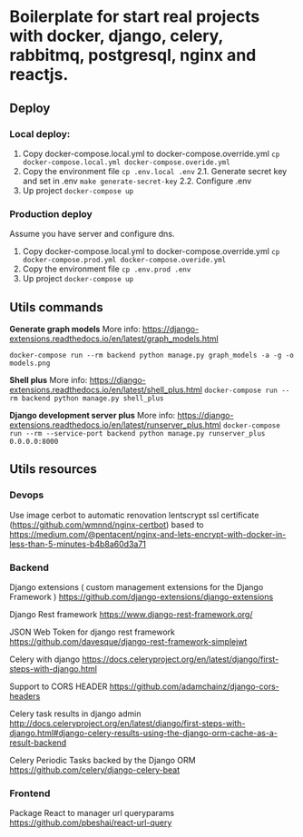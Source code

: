 # Boilerplate for start real projects with docker, django, celery, rabbitmq, postgresql, nginx and reactjs.

## Deploy

### Local deploy:

1. Copy docker-compose.local.yml to docker-compose.override.yml
   `cp docker-compose.local.yml docker-compose.overide.yml`
2. Copy the environment file
   `cp .env.local .env`
2.1. Generate secret key and set in .env
    `make generate-secret-key`
2.2. Configure .env
3. Up project
   `docker-compose up`

### Production deploy

Assume you have server and configure dns.

1. Copy docker-compose.local.yml to docker-compose.override.yml
   `cp docker-compose.prod.yml docker-compose.overide.yml`
2. Copy the environment file
   `cp .env.prod .env`
3. Up project
   `docker-compose up`

## Utils commands

**Generate graph models**
More info: https://django-extensions.readthedocs.io/en/latest/graph_models.html

`docker-compose run --rm backend python manage.py graph_models -a -g -o models.png`

**Shell plus**
More info: https://django-extensions.readthedocs.io/en/latest/shell_plus.html
`docker-compose run --rm backend python manage.py shell_plus`

**Django development server plus**
More info: https://django-extensions.readthedocs.io/en/latest/runserver_plus.html
`docker-compose run --rm --service-port backend python manage.py runserver_plus 0.0.0.0:8000`

## Utils resources

### Devops

Use image cerbot to automatic renovation lentscrypt ssl certificate (https://github.com/wmnnd/nginx-certbot) based to https://medium.com/@pentacent/nginx-and-lets-encrypt-with-docker-in-less-than-5-minutes-b4b8a60d3a71

### Backend

Django extensions ( custom management extensions for the Django Framework )
https://github.com/django-extensions/django-extensions

Django Rest framework
https://www.django-rest-framework.org/

JSON Web Token for django rest framework
https://github.com/davesque/django-rest-framework-simplejwt

Celery with django
https://docs.celeryproject.org/en/latest/django/first-steps-with-django.html

Support to CORS HEADER
https://github.com/adamchainz/django-cors-headers

Celery task results in django admin
http://docs.celeryproject.org/en/latest/django/first-steps-with-django.html#django-celery-results-using-the-django-orm-cache-as-a-result-backend

Celery Periodic Tasks backed by the Django ORM
https://github.com/celery/django-celery-beat

### Frontend

Package React to manager url queryparams
https://github.com/pbeshai/react-url-query

